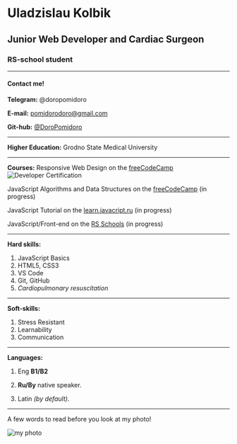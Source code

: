 # Uladzislau Kolbik
## **Junior Web Developer** and Cardiac Surgeon
### RS-school student
***
#### Contact me! ####

**Telegram:** @doropomidoro

**E-mail:** pomidorodoro@gmail.com

**Git-hub:** [@DoroPomidoro](https://github.com/DoroPomidoro)
***

**Higher Education:** Grodno State Medical University
***
**Courses:** Responsive Web Design on the [freeCodeCamp](https://www.freecodecamp.org/learn/responsive-web-design/)
![Developer Certification](https://i.ibb.co/3fkdm3n/Developer-Certification.png)

JavaScript Algorithms and Data Structures on the [freeCodeCamp](https://www.freecodecamp.org/learn/javascript-algorithms-and-data-structures/) (in progress)

JavaScript Tutorial on the [learn.javacript.ru](https://learn.javascript.ru/) (in progress)

JavaScript/Front-end on the [RS Schools](https://rs.school/js/) (in progress)
***
**Hard skills:** 
1. JavaScript Basics
2. HTML5, CSS3
3. VS Code
4. Git, GitHub
5. *Cardiopulmonary resuscitation*
***
**Soft-skills:**
1. Stress Resistant
2. Learnability
3. Communication
***
**Languages:** 
1. Eng **B1/B2**

2. **Ru/By** native speaker.

3. Latin *(by default)*.
***
A few words to read before you look at my photo!

![my photo](https://i.ibb.co/F4g02Zf/i-m-a-cardiosurgeon.jpg" )
